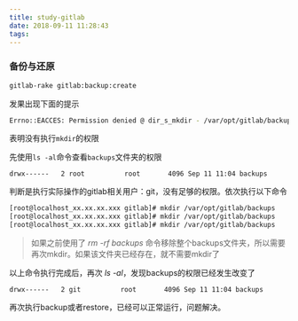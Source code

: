 ```yaml
---
title: study-gitlab
date: 2018-09-11 11:28:43
tags:
---
```


### 备份与还原

```bash
gitlab-rake gitlab:backup:create
```

发果出现下面的提示

```bash
Errno::EACCES: Permission denied @ dir_s_mkdir - /var/opt/gitlab/backups
```

表明没有执行`mkdir`的权限 

先使用`ls -al`命令查看`backups`文件夹的权限

```
drwx------   2 root          root       4096 Sep 11 11:04 backups
```

判断是执行实际操作的gitlab相关用户：git，没有足够的权限。依次执行以下命令

```bash
[root@localhost_xx.xx.xx.xxx gitlab]# mkdir /var/opt/gitlab/backups
[root@localhost_xx.xx.xx.xxx gitlab]# mkdir /var/opt/gitlab/backups
[root@localhost_xx.xx.xx.xxx gitlab]# mkdir /var/opt/gitlab/backups
```

> 如果之前使用了 *rm -rf backups* 命令移除整个backups文件夹，所以需要再次mkdir。如果该文件夹已经存在，就不需要mkdir了

以上命令执行完成后，再次 *ls -al*，发现backups的权限已经发生改变了

```
drwx------   2 git          root       4096 Sep 11 11:04 backups
```

再次执行backup或者restore，已经可以正常运行，问题解决。